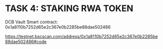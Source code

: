 # TASK 4: STAKING RWA TOKEN

DCB Vault Smart contract: 0x1a8110b7252d65e2c367e0b2285be88dae502486

https://testnet.bscscan.com/address/0x1a8110b7252d65e2c367e0b2285be88dae502486#code
